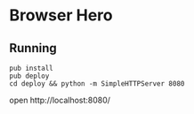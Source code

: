 # Browser Hero

## Running

    pub install
    pub deploy
    cd deploy && python -m SimpleHTTPServer 8080

open http://localhost:8080/
